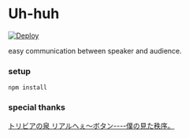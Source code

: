 Uh-huh
=========
[![Deploy](https://www.herokucdn.com/deploy/button.png)](https://heroku.com/deploy)

easy communication between speaker and audience.

### setup
```
npm install
```

### special thanks
[トリビアの泉 リアルへぇ～ボタン----僕の見た秩序。](http://www.dfnt.net/t/photo/column/he.shtml)
